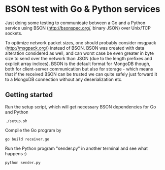 BSON test with Go & Python services
===================================

Just doing some testing to communicate between a Go and a Python service using
BSON (http://bsonspec.org/, binary JSON) over Unix/TCP sockets.

To optimize network packet sizes, one should probably consider msgpack
(http://msgpack.org/) instead of BSON. BSON was created with data alteration
considered as well, and can worst case be even greater in byte size to send
over the network than JSON (due to the length prefixes and explicit array
indices).
BSON is the default format for MongoDB though, both for client-server
communication but also for storage - which means that if the received BSON
can be trusted we can quite safely just forward it to a MongoDB connection
without any deserialization etc.

Getting started
---------------
Run the setup script, which will get necessary BSON dependencies for Go and
Python

    ./setup.sh

Compile the Go program by

    go build receiver.go

Run the Python program "sender.py" in another terminal and see what happens :)

    python sender.py
